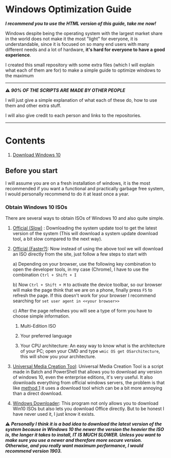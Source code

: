# Windows Optimization Guide 

***I recommend you to use the HTML version of this guide, take me now!***

Windows despite being the operating system with the largest market share in the world does not make it the most "light" for everyone, it is understandable, since it is focused on so many end users with many different needs and a lot of hardware, **it's hard for everyone to have a good experience**.

I created this small repository with some extra files (which I will explain what each of them are for) to make a simple guide to optimize windows to the maximum

---

⚠ ***90% OF THE SCRIPTS ARE MADE BY OTHER PEOPLE***

I will just give a simple explanation of what each of these do, how to use them and other extra stuff.

I will also give credit to each person and links to the repositories.

---

# Contents

1) [Download Windows 10](#getWin10)

## Before you start

I will assume you are on a fresh installation of windows, it is the most recommended if you want a functional and practically garbage free system, I would personally recommend to do it at least once a year.

<h3 id="getWin10">Obtain Windows 10 ISOs</h3>

There are several ways to obtain ISOs of Windows 10 and also quite simple.

1) <a id="getWin10M1"> [Official (Slow)](https://www.microsoft.com/en-us/software-download/windows10) </a>: Downloading the system update tool to get the latest version of the system (This will download a system update download tool, a bit slow compared to the next way).
2) [Official (Faster?)](https://www.microsoft.com/en-us/software-download/windows10): Now instead of using the above tool we will download an ISO directly from the site, just follow a few steps to start with

    a) Depending on your browser, use the following key combination to open the developer tools, in my case (Chrome), I have to use the combination `Ctrl + Shift + I`
    
    b) Now `Ctrl + Shift + M` to activate the device toolbar, so our browser will make the page think that we are on a phone, finally press `F5` to refresh the page. If this doesn't work for your browser I recommend searching for `set user agent in <<your browser>>`
    
    c) After the page refreshes you will see a type of form you have to choose simple information.
    
    1) Multi-Edition ISO
    
    2) Your preferred language
    
    3) Your CPU architecture: An easy way to know what is the architecture of your PC; open your CMD and type `wmic OS get OSarchitecture`, this will show you your architecture.

3) [Universal Media Creation Tool](https://github.com/AveYo/MediaCreationTool.bat): Universal Media Creation Tool is a script made in Batch and PowerShell that allows you to download any version of windows 10, even the enterprise editions, it's very useful. It also downloads everything from official windows servers, the problem is that like [method 1](#getWin10M1) it uses a download tool which can be a bit more annoying than a direct download.

4) [Windows Downloader](https://www.heidoc.net/joomla/technology-science/microsoft/67-microsoft-windows-and-office-iso-download-tool): This program not only allows you to download Win10 ISOs but also lets you download Office directly. But to be honest I have never used it, I just know it exists.

    
⚠ ***Personally I think it is a bad idea to download the latest version of the system because in Windows 10 the newer the version the heavier the ISO is, the longer it takes to install, IT IS MUCH SLOWER. Unless you want to make sure you use a newer and therefore more secure version. Otherwise, and you really want maximum performance, I would recommend version 1903.***
